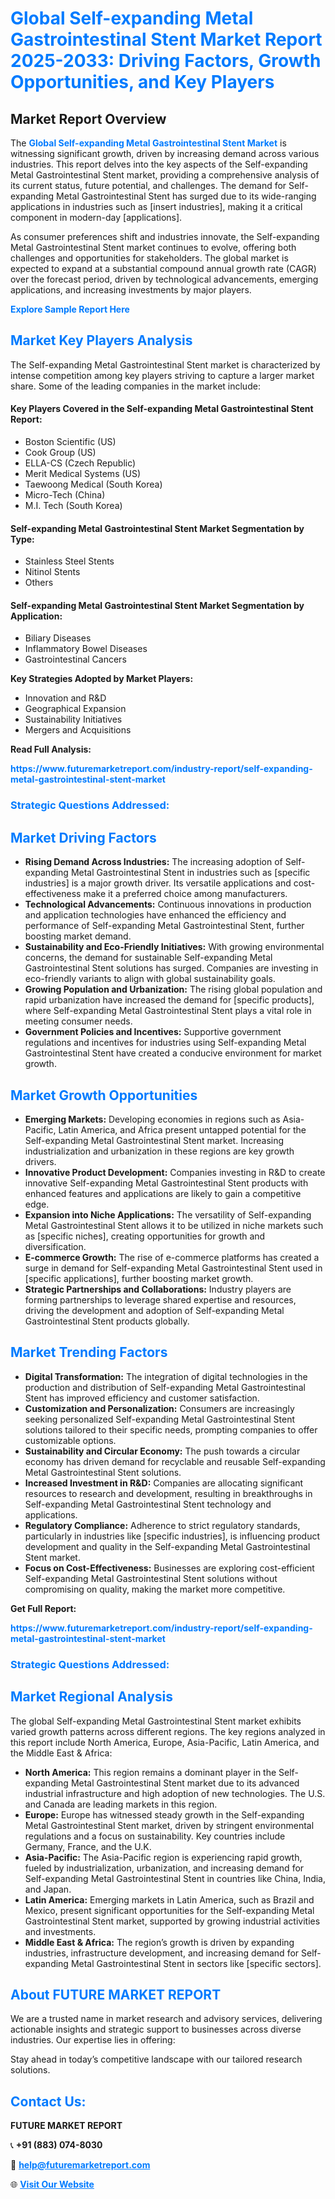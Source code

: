 <h1 style="color: #007BFF;">Global Self-expanding Metal Gastrointestinal Stent Market Report 2025-2033: Driving Factors, Growth Opportunities, and Key Players</h1>

<section id="overview">
<h2>Market Report Overview</h2>
<p>The <a href="https://www.futuremarketreport.com/industry-report/self-expanding-metal-gastrointestinal-stent-market" style="color: #007BFF; text-decoration: none;"><strong>Global Self-expanding Metal Gastrointestinal Stent Market</strong></a> is witnessing significant growth, driven by increasing demand across various industries. This report delves into the key aspects of the Self-expanding Metal Gastrointestinal Stent market, providing a comprehensive analysis of its current status, future potential, and challenges. The demand for Self-expanding Metal Gastrointestinal Stent has surged due to its wide-ranging applications in industries such as [insert industries], making it a critical component in modern-day [applications].</p>
<p>As consumer preferences shift and industries innovate, the Self-expanding Metal Gastrointestinal Stent market continues to evolve, offering both challenges and opportunities for stakeholders. The global market is expected to expand at a substantial compound annual growth rate (CAGR) over the forecast period, driven by technological advancements, emerging applications, and increasing investments by major players.</p>
</section>

<section id="overview">
<p><a href="https://www.futuremarketreport.com/request-sample/reportId=54512" style="color: #007BFF; text-decoration: none;"><strong>Explore Sample Report Here</strong></a></p>
</section>

<section id="key-players">
<h2 style="color: #007BFF;">Market Key Players Analysis</h2>
<p>The Self-expanding Metal Gastrointestinal Stent market is characterized by intense competition among key players striving to capture a larger market share. Some of the leading companies in the market include:</p>
<h4>Key Players Covered in the Self-expanding Metal Gastrointestinal Stent Report:</h4>
<ul><li>Boston Scientific (US)</li><li>Cook Group (US)</li><li>ELLA-CS (Czech Republic)</li><li>Merit Medical Systems (US)</li><li>Taewoong Medical (South Korea)</li><li>Micro-Tech (China)</li><li>M.I. Tech (South Korea)</li></ul>
<h4>Self-expanding Metal Gastrointestinal Stent Market Segmentation by Type:</h4>
<ul><li>Stainless Steel Stents</li><li>Nitinol Stents</li><li>Others</li></ul>

<h4>Self-expanding Metal Gastrointestinal Stent Market Segmentation by Application:</h4>
<ul><li>Biliary Diseases</li><li>Inflammatory Bowel Diseases</li><li>Gastrointestinal Cancers</li></ul>
<p><strong>Key Strategies Adopted by Market Players:</strong></p>
<ul>
<li>Innovation and R&D</li>
<li>Geographical Expansion</li>
<li>Sustainability Initiatives</li>
<li>Mergers and Acquisitions</li>
</ul>
</section>

<section>
<p><strong>Read Full Analysis: </strong></p><a href="https://www.futuremarketreport.com/industry-report/self-expanding-metal-gastrointestinal-stent-market" style="color: #007BFF; text-decoration: none;"><strong>https://www.futuremarketreport.com/industry-report/self-expanding-metal-gastrointestinal-stent-market</strong></a>
<h3 style="color: #007BFF;">Strategic Questions Addressed:</h3>
</section>

<section id="driving-factors">
<h2 style="color: #007BFF;">Market Driving Factors</h2>
<ul>
<li><strong>Rising Demand Across Industries:</strong> The increasing adoption of Self-expanding Metal Gastrointestinal Stent in industries such as [specific industries] is a major growth driver. Its versatile applications and cost-effectiveness make it a preferred choice among manufacturers.</li>
<li><strong>Technological Advancements:</strong> Continuous innovations in production and application technologies have enhanced the efficiency and performance of Self-expanding Metal Gastrointestinal Stent, further boosting market demand.</li>
<li><strong>Sustainability and Eco-Friendly Initiatives:</strong> With growing environmental concerns, the demand for sustainable Self-expanding Metal Gastrointestinal Stent solutions has surged. Companies are investing in eco-friendly variants to align with global sustainability goals.</li>
<li><strong>Growing Population and Urbanization:</strong> The rising global population and rapid urbanization have increased the demand for [specific products], where Self-expanding Metal Gastrointestinal Stent plays a vital role in meeting consumer needs.</li>
<li><strong>Government Policies and Incentives:</strong> Supportive government regulations and incentives for industries using Self-expanding Metal Gastrointestinal Stent have created a conducive environment for market growth.</li>
</ul>
</section>

<section id="growth-opportunities">
<h2 style="color: #007BFF;">Market Growth Opportunities</h2>
<ul>
<li><strong>Emerging Markets:</strong> Developing economies in regions such as Asia-Pacific, Latin America, and Africa present untapped potential for the Self-expanding Metal Gastrointestinal Stent market. Increasing industrialization and urbanization in these regions are key growth drivers.</li>
<li><strong>Innovative Product Development:</strong> Companies investing in R&D to create innovative Self-expanding Metal Gastrointestinal Stent products with enhanced features and applications are likely to gain a competitive edge.</li>
<li><strong>Expansion into Niche Applications:</strong> The versatility of Self-expanding Metal Gastrointestinal Stent allows it to be utilized in niche markets such as [specific niches], creating opportunities for growth and diversification.</li>
<li><strong>E-commerce Growth:</strong> The rise of e-commerce platforms has created a surge in demand for Self-expanding Metal Gastrointestinal Stent used in [specific applications], further boosting market growth.</li>
<li><strong>Strategic Partnerships and Collaborations:</strong> Industry players are forming partnerships to leverage shared expertise and resources, driving the development and adoption of Self-expanding Metal Gastrointestinal Stent products globally.</li>
</ul>
</section>

<section id="trending-factors">
<h2 style="color: #007BFF;">Market Trending Factors</h2>
<ul>
<li><strong>Digital Transformation:</strong> The integration of digital technologies in the production and distribution of Self-expanding Metal Gastrointestinal Stent has improved efficiency and customer satisfaction.</li>
<li><strong>Customization and Personalization:</strong> Consumers are increasingly seeking personalized Self-expanding Metal Gastrointestinal Stent solutions tailored to their specific needs, prompting companies to offer customizable options.</li>
<li><strong>Sustainability and Circular Economy:</strong> The push towards a circular economy has driven demand for recyclable and reusable Self-expanding Metal Gastrointestinal Stent solutions.</li>
<li><strong>Increased Investment in R&D:</strong> Companies are allocating significant resources to research and development, resulting in breakthroughs in Self-expanding Metal Gastrointestinal Stent technology and applications.</li>
<li><strong>Regulatory Compliance:</strong> Adherence to strict regulatory standards, particularly in industries like [specific industries], is influencing product development and quality in the Self-expanding Metal Gastrointestinal Stent market.</li>
<li><strong>Focus on Cost-Effectiveness:</strong> Businesses are exploring cost-efficient Self-expanding Metal Gastrointestinal Stent solutions without compromising on quality, making the market more competitive.</li>
</ul>
</section>

<section>
<p><strong>Get Full Report: </strong></p><a href="https://www.futuremarketreport.com/industry-report/self-expanding-metal-gastrointestinal-stent-market" style="color: #007BFF; text-decoration: none;"><strong>https://www.futuremarketreport.com/industry-report/self-expanding-metal-gastrointestinal-stent-market</strong></a>
<h3 style="color: #007BFF;">Strategic Questions Addressed:</h3>
</section>


<section id="regional-analysis">
<h2 style="color: #007BFF;">Market Regional Analysis</h2>
<p>The global Self-expanding Metal Gastrointestinal Stent market exhibits varied growth patterns across different regions. The key regions analyzed in this report include North America, Europe, Asia-Pacific, Latin America, and the Middle East & Africa:</p>
<ul>
<li><strong>North America:</strong> This region remains a dominant player in the Self-expanding Metal Gastrointestinal Stent market due to its advanced industrial infrastructure and high adoption of new technologies. The U.S. and Canada are leading markets in this region.</li>
<li><strong>Europe:</strong> Europe has witnessed steady growth in the Self-expanding Metal Gastrointestinal Stent market, driven by stringent environmental regulations and a focus on sustainability. Key countries include Germany, France, and the U.K.</li>
<li><strong>Asia-Pacific:</strong> The Asia-Pacific region is experiencing rapid growth, fueled by industrialization, urbanization, and increasing demand for Self-expanding Metal Gastrointestinal Stent in countries like China, India, and Japan.</li>
<li><strong>Latin America:</strong> Emerging markets in Latin America, such as Brazil and Mexico, present significant opportunities for the Self-expanding Metal Gastrointestinal Stent market, supported by growing industrial activities and investments.</li>
<li><strong>Middle East & Africa:</strong> The region’s growth is driven by expanding industries, infrastructure development, and increasing demand for Self-expanding Metal Gastrointestinal Stent in sectors like [specific sectors].</li>
</ul>
</section>

<footer>
<h2 style="color: #007BFF;">About FUTURE MARKET REPORT</h2>
<p>We are a trusted name in market research and advisory services, delivering actionable insights and strategic support to businesses across diverse industries. Our expertise lies in offering:</p>

<p>Stay ahead in today’s competitive landscape with our tailored research solutions.</p>

<h2 style="color: #007BFF;">Contact Us:</h2>
<p><strong>FUTURE MARKET REPORT</strong></p>
<p>📞 <strong>+91 (883) 074-8030</strong></p>
<p>📧 <strong><a href="mailto:help@futuremarketreport.com" style="color: #007BFF;">help@futuremarketreport.com</a></strong></p>
<p>🌐 <strong><a href="https://www.futuremarketreport.com/" style="color: #007BFF;">Visit Our Website</a></strong></p>
</footer>